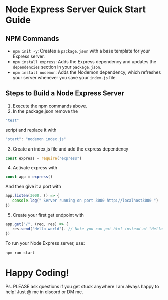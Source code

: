 # Node Express Server Quick Start Guide

## NPM Commands

- `npm init -y`: Creates a `package.json` with a base template for your Express server.
- `npm install express`: Adds the Express dependency and updates the `dependencies` section in your `package.json`.
- `npm install nodemon`: Adds the Nodemon dependency, which refreshes your server whenever you save your `index.js` file.

## Steps to Build a Node Express Server
1. Execute the npm commands above.
2. In the package.json remove the
```javascript
"test"
```
script and replace it with
```javascript
"start": "nodemon index.js"
```
3. Create an index.js file and add the express dependency
```javascript
const express = require("express")
```
4. Activate express with 
```javascript
const app = express()
```
And then give it a port with
```javascript
app.listen(3000, () => {
   console.log(" Server running on port 3000 http://localhost3000 ")
}) 
```
5. Create your first get endpoint with 
```javascript
app.get("/", (req, res) => {
   res.send("Hello world"). // Note you can put html instead of "Hello world"
})
```

To run your Node Express server, use:

```bash
npm run start
```

# Happy Coding!
Ps. PLEASE ask questions if you get stuck anywhere I am always happy to help! Just @ me in discord or DM me.